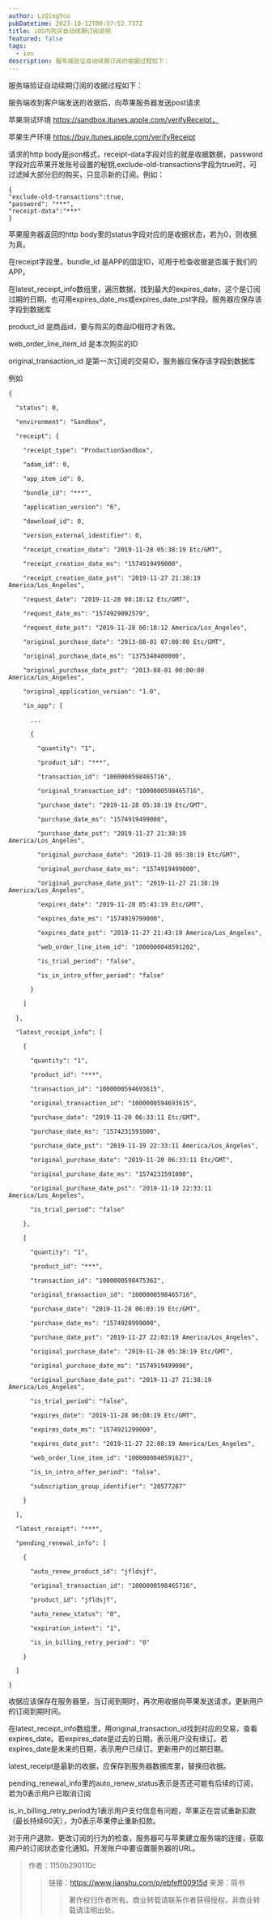```yaml
---
author: LiQingYou
pubDatetime: 2023-10-12T00:57:52.737Z
title: iOS内购买自动续期订阅说明
featured: false
tags:
  - ios
description: 服务端验证自动续期订阅的收据过程如下：
---
```


服务端验证自动续期订阅的收据过程如下：

服务端收到客户端发送的收据后，向苹果服务器发送post请求

苹果测试环境 https://sandbox.itunes.apple.com/verifyReceipt，

苹果生产环境 https://buy.itunes.apple.com/verifyReceipt

请求的http body是json格式，receipt-data字段对应的就是收据数据，password字段对应苹果开发账号设置的秘钥,exclude-old-transactions字段为true时，可过滤掉大部分旧的购买，只显示新的订阅。例如：

```
{
"exclude-old-transactions":true,
"password": "***",
"receipt-data":"***"
}
```

苹果服务器返回的http body里的status字段对应的是收据状态，若为0，则收据为真。

在receipt字段里，bundle_id 是APP的固定ID，可用于检查收据是否属于我们的APP。

在latest_receipt_info数组里，遍历数据，找到最大的expires_date，这个是订阅过期的日期，也可用expires_date_ms或expires_date_pst字段。服务器应保存该字段到数据库

product_id 是商品id，要与购买的商品ID相符才有效。

web_order_line_item_id 是本次购买的ID

original_transaction_id 是第一次订阅的交易ID，服务器应保存该字段到数据库

例如

```
{

  "status": 0,

  "environment": "Sandbox",

  "receipt": {

    "receipt_type": "ProductionSandbox",

    "adam_id": 0,

    "app_item_id": 0,

    "bundle_id": "***",

    "application_version": "6",

    "download_id": 0,

    "version_external_identifier": 0,

    "receipt_creation_date": "2019-11-28 05:38:19 Etc/GMT",

    "receipt_creation_date_ms": "1574919499000",

    "receipt_creation_date_pst": "2019-11-27 21:38:19 America/Los_Angeles",

    "request_date": "2019-11-28 08:18:12 Etc/GMT",

    "request_date_ms": "1574929092579",

    "request_date_pst": "2019-11-28 00:18:12 America/Los_Angeles",

    "original_purchase_date": "2013-08-01 07:00:00 Etc/GMT",

    "original_purchase_date_ms": "1375340400000",

    "original_purchase_date_pst": "2013-08-01 00:00:00 America/Los_Angeles",

    "original_application_version": "1.0",

    "in_app": [

      ...

      {

        "quantity": "1",

        "product_id": "***",

        "transaction_id": "1000000598465716",

        "original_transaction_id": "1000000598465716",

        "purchase_date": "2019-11-28 05:38:19 Etc/GMT",

        "purchase_date_ms": "1574919499000",

        "purchase_date_pst": "2019-11-27 21:38:19 America/Los_Angeles",

        "original_purchase_date": "2019-11-28 05:38:19 Etc/GMT",

        "original_purchase_date_ms": "1574919499000",

        "original_purchase_date_pst": "2019-11-27 21:38:19 America/Los_Angeles",

        "expires_date": "2019-11-28 05:43:19 Etc/GMT",

        "expires_date_ms": "1574919799000",

        "expires_date_pst": "2019-11-27 21:43:19 America/Los_Angeles",

        "web_order_line_item_id": "1000000048591202",

        "is_trial_period": "false",

        "is_in_intro_offer_period": "false"

      }

    ]

  },

  "latest_receipt_info": [

    {

      "quantity": "1",

      "product_id": "***",

      "transaction_id": "1000000594693615",

      "original_transaction_id": "1000000594693615",

      "purchase_date": "2019-11-20 06:33:11 Etc/GMT",

      "purchase_date_ms": "1574231591000",

      "purchase_date_pst": "2019-11-19 22:33:11 America/Los_Angeles",

      "original_purchase_date": "2019-11-20 06:33:11 Etc/GMT",

      "original_purchase_date_ms": "1574231591000",

      "original_purchase_date_pst": "2019-11-19 22:33:11 America/Los_Angeles",

      "is_trial_period": "false"

    },

    {

      "quantity": "1",

      "product_id": "***",

      "transaction_id": "1000000598475362",

      "original_transaction_id": "1000000598465716",

      "purchase_date": "2019-11-28 06:03:19 Etc/GMT",

      "purchase_date_ms": "1574920999000",

      "purchase_date_pst": "2019-11-27 22:03:19 America/Los_Angeles",

      "original_purchase_date": "2019-11-28 05:38:19 Etc/GMT",

      "original_purchase_date_ms": "1574919499000",

      "original_purchase_date_pst": "2019-11-27 21:38:19 America/Los_Angeles",

      "is_trial_period": "false",

      "expires_date": "2019-11-28 06:08:19 Etc/GMT",

      "expires_date_ms": "1574921299000",

      "expires_date_pst": "2019-11-27 22:08:19 America/Los_Angeles",

      "web_order_line_item_id": "1000000048591627",

      "is_in_intro_offer_period": "false",

      "subscription_group_identifier": "20577287"

    }

  ],

  "latest_receipt": "***",

  "pending_renewal_info": [

    {

      "auto_renew_product_id": "jfldsjf",

      "original_transaction_id": "1000000598465716",

      "product_id": "jfldsjf",

      "auto_renew_status": "0",

      "expiration_intent": "1",

      "is_in_billing_retry_period": "0"

    }

  ]

}
```

收据应该保存在服务器里，当订阅到期时，再次用收据向苹果发送请求，更新用户的订阅到期时间。

在latest_receipt_info数组里，用original_transaction_id找到对应的交易，查看expires_date。若expires_date是过去的日期，表示用户没有续订。若expires_date是未来的日期，表示用户已续订。更新用户的过期日期。

latest_receipt是最新的收据，应保存到服务器数据库里，替换旧收据。

pending_renewal_info里的auto_renew_status表示是否还可能有后续的订阅，若为0表示用户已取消订阅

is_in_billing_retry_period为1表示用户支付信息有问题，苹果正在尝试重新扣款（最长持续60天），为0表示苹果停止重新扣款。

对于用户退款、更改订阅的行为的检查，服务器可与苹果建立服务端的连接，获取用户的订阅状态变化通知。开发账户中要设置服务器的URL。

> 作者：1150b290110c
>> 链接：https://www.jianshu.com/p/ebfeff00915d
>> 来源：简书
>>> 著作权归作者所有。商业转载请联系作者获得授权，非商业转载请注明出处。

